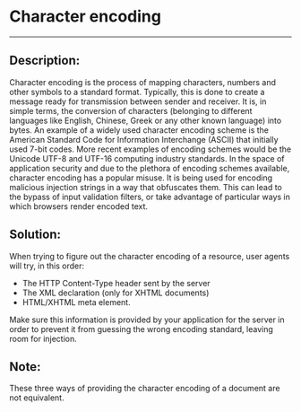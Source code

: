 # Character encoding
-------

## Description:

Character encoding is the process of mapping characters, numbers and other symbols to a
standard format. Typically, this is done to create a message ready for transmission
between sender and receiver. It is, in simple terms, the conversion of characters
(belonging to different languages like English, Chinese, Greek or any other known language)
into bytes. An example of a widely used character encoding scheme is the American
Standard Code for Information Interchange (ASCII) that initially used 7-bit codes.
More recent examples of encoding schemes would be the Unicode UTF-8 and UTF-16 computing
industry standards. In the space of application security and due to the plethora of
encoding schemes available, character encoding has a popular misuse. It is being used for
encoding malicious injection strings in a way that obfuscates them. This can lead to the
bypass of input validation filters, or take advantage of particular ways in which browsers
render encoded text.

## Solution:

When trying to figure out the character encoding of a resource, user agents will try, in
this order:

- The HTTP Content-Type header sent by the server
- The XML declaration (only for XHTML documents)
- HTML/XHTML meta element.

Make sure this information is provided by your application for the server in order to
prevent it from guessing the wrong encoding standard, leaving room for injection.

## Note:

These three ways of providing the character encoding of a document are not
equivalent.
